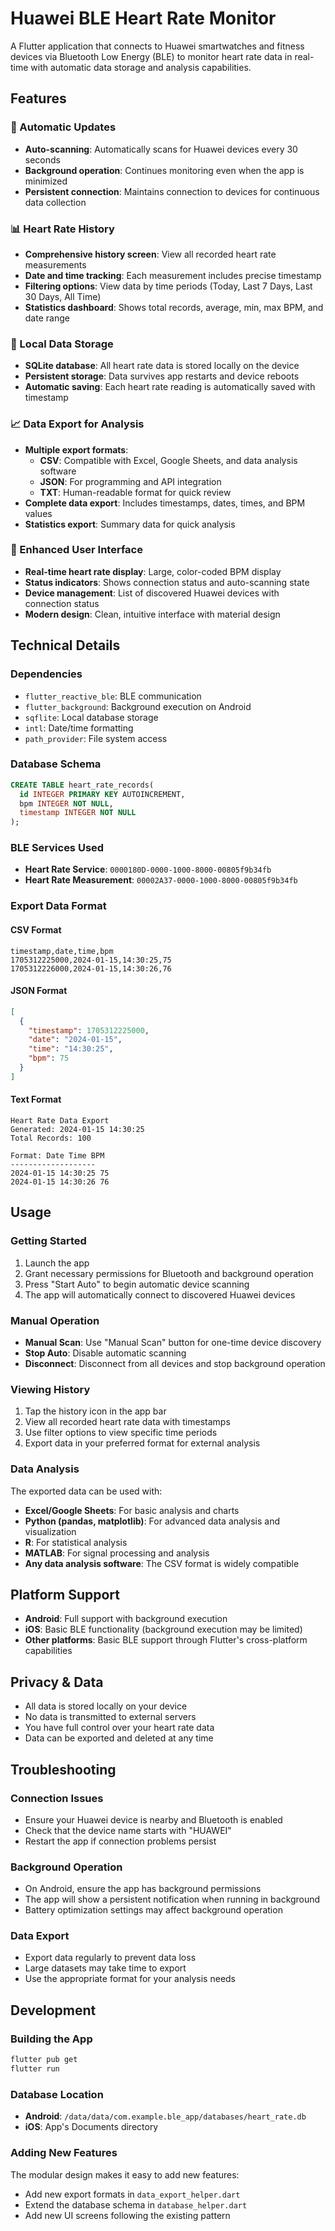 # Huawei BLE Heart Rate Monitor

A Flutter application that connects to Huawei smartwatches and fitness devices via Bluetooth Low Energy (BLE) to monitor heart rate data in real-time with automatic data storage and analysis capabilities.

## Features

### 🔄 Automatic Updates
- **Auto-scanning**: Automatically scans for Huawei devices every 30 seconds
- **Background operation**: Continues monitoring even when the app is minimized
- **Persistent connection**: Maintains connection to devices for continuous data collection

### 📊 Heart Rate History
- **Comprehensive history screen**: View all recorded heart rate measurements
- **Date and time tracking**: Each measurement includes precise timestamp
- **Filtering options**: View data by time periods (Today, Last 7 Days, Last 30 Days, All Time)
- **Statistics dashboard**: Shows total records, average, min, max BPM, and date range

### 💾 Local Data Storage
- **SQLite database**: All heart rate data is stored locally on the device
- **Persistent storage**: Data survives app restarts and device reboots
- **Automatic saving**: Each heart rate reading is automatically saved with timestamp

### 📈 Data Export for Analysis
- **Multiple export formats**:
  - **CSV**: Compatible with Excel, Google Sheets, and data analysis software
  - **JSON**: For programming and API integration
  - **TXT**: Human-readable format for quick review
- **Complete data export**: Includes timestamps, dates, times, and BPM values
- **Statistics export**: Summary data for quick analysis

### 🎨 Enhanced User Interface
- **Real-time heart rate display**: Large, color-coded BPM display
- **Status indicators**: Shows connection status and auto-scanning state
- **Device management**: List of discovered Huawei devices with connection status
- **Modern design**: Clean, intuitive interface with material design

## Technical Details

### Dependencies
- `flutter_reactive_ble`: BLE communication
- `flutter_background`: Background execution on Android
- `sqflite`: Local database storage
- `intl`: Date/time formatting
- `path_provider`: File system access

### Database Schema
```sql
CREATE TABLE heart_rate_records(
  id INTEGER PRIMARY KEY AUTOINCREMENT,
  bpm INTEGER NOT NULL,
  timestamp INTEGER NOT NULL
);
```

### BLE Services Used
- **Heart Rate Service**: `0000180D-0000-1000-8000-00805f9b34fb`
- **Heart Rate Measurement**: `00002A37-0000-1000-8000-00805f9b34fb`

### Export Data Format

#### CSV Format
```csv
timestamp,date,time,bpm
1705312225000,2024-01-15,14:30:25,75
1705312226000,2024-01-15,14:30:26,76
```

#### JSON Format
```json
[
  {
    "timestamp": 1705312225000,
    "date": "2024-01-15",
    "time": "14:30:25",
    "bpm": 75
  }
]
```

#### Text Format
```
Heart Rate Data Export
Generated: 2024-01-15 14:30:25
Total Records: 100

Format: Date Time BPM
-------------------
2024-01-15 14:30:25 75
2024-01-15 14:30:26 76
```

## Usage

### Getting Started
1. Launch the app
2. Grant necessary permissions for Bluetooth and background operation
3. Press "Start Auto" to begin automatic device scanning
4. The app will automatically connect to discovered Huawei devices

### Manual Operation
- **Manual Scan**: Use "Manual Scan" button for one-time device discovery
- **Stop Auto**: Disable automatic scanning
- **Disconnect**: Disconnect from all devices and stop background operation

### Viewing History
1. Tap the history icon in the app bar
2. View all recorded heart rate data with timestamps
3. Use filter options to view specific time periods
4. Export data in your preferred format for external analysis

### Data Analysis
The exported data can be used with:
- **Excel/Google Sheets**: For basic analysis and charts
- **Python (pandas, matplotlib)**: For advanced data analysis and visualization
- **R**: For statistical analysis
- **MATLAB**: For signal processing and analysis
- **Any data analysis software**: The CSV format is widely compatible

## Platform Support

- **Android**: Full support with background execution
- **iOS**: Basic BLE functionality (background execution may be limited)
- **Other platforms**: Basic BLE support through Flutter's cross-platform capabilities

## Privacy & Data

- All data is stored locally on your device
- No data is transmitted to external servers
- You have full control over your heart rate data
- Data can be exported and deleted at any time

## Troubleshooting

### Connection Issues
- Ensure your Huawei device is nearby and Bluetooth is enabled
- Check that the device name starts with "HUAWEI"
- Restart the app if connection problems persist

### Background Operation
- On Android, ensure the app has background permissions
- The app will show a persistent notification when running in background
- Battery optimization settings may affect background operation

### Data Export
- Export data regularly to prevent data loss
- Large datasets may take time to export
- Use the appropriate format for your analysis needs

## Development

### Building the App
```bash
flutter pub get
flutter run
```

### Database Location
- **Android**: `/data/data/com.example.ble_app/databases/heart_rate.db`
- **iOS**: App's Documents directory

### Adding New Features
The modular design makes it easy to add new features:
- Add new export formats in `data_export_helper.dart`
- Extend the database schema in `database_helper.dart`
- Add new UI screens following the existing pattern
